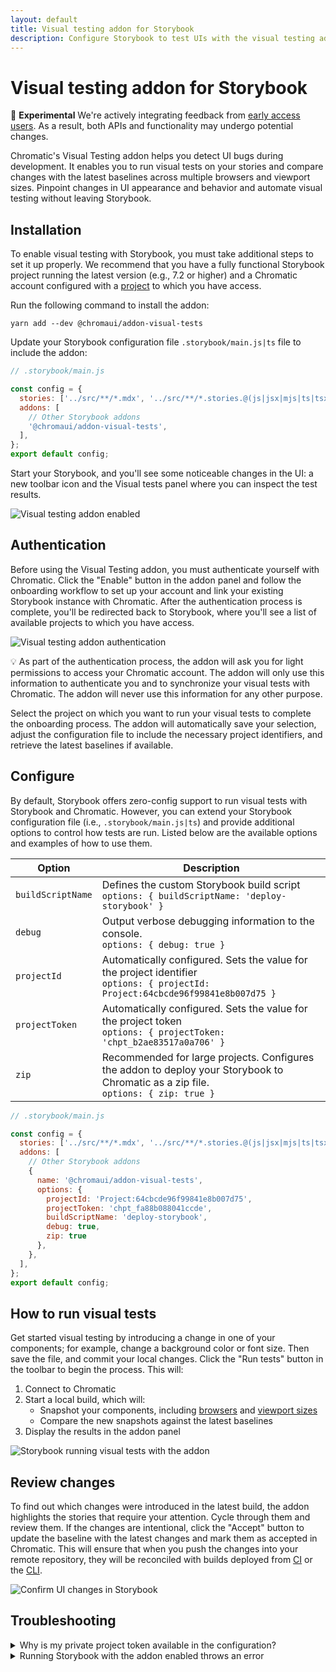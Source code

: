 ```yaml
---
layout: default
title: Visual testing addon for Storybook
description: Configure Storybook to test UIs with the visual testing addon
---
```


# Visual testing addon for Storybook

<div class="aside">

🧪 **Experimental** We're actively integrating feedback from [early access users](https://forms.gle/NCDV1BMGuNfjWrPm9). As a result, both APIs and functionality may undergo potential changes.

</div>

<!-- This is required to avoid the aside from overlapping into the text. -->

<p></p>

Chromatic's Visual Testing addon helps you detect UI bugs during development. It enables you to run visual tests on your stories and compare changes with the latest baselines across multiple browsers and viewport sizes. Pinpoint changes in UI appearance and behavior and automate visual testing without leaving Storybook.

## Installation

To enable visual testing with Storybook, you must take additional steps to set it up properly. We recommend that you have a fully functional Storybook project running the latest version (e.g., 7.2 or higher) and a Chromatic account configured with a [project](setup#sign-up) to which you have access.

Run the following command to install the addon:

```shell
yarn add --dev @chromaui/addon-visual-tests
```

Update your Storybook configuration file `.storybook/main.js|ts` file to include the addon:

```js
// .storybook/main.js

const config = {
  stories: ['../src/**/*.mdx', '../src/**/*.stories.@(js|jsx|mjs|ts|tsx)'],
  addons: [
    // Other Storybook addons
    '@chromaui/addon-visual-tests',
  ],
};
export default config;
```

Start your Storybook, and you'll see some noticeable changes in the UI: a new toolbar icon and the Visual tests panel where you can inspect the test results.

![Visual testing addon enabled](img/visual-tests-enable.png)

## Authentication

Before using the Visual Testing addon, you must authenticate yourself with Chromatic. Click the "Enable" button in the addon panel and follow the onboarding workflow to set up your account and link your existing Storybook instance with Chromatic. After the authentication process is complete, you'll be redirected back to Storybook, where you'll see a list of available projects to which you have access.

![Visual testing addon authentication](img/visual-tests-sign-in.png)

<div class="aside">

💡 As part of the authentication process, the addon will ask you for light permissions to access your Chromatic account. The addon will only use this information to authenticate you and to synchronize your visual tests with Chromatic. The addon will never use this information for any other purpose.

</div>

Select the project on which you want to run your visual tests to complete the onboarding process. The addon will automatically save your selection, adjust the configuration file to include the necessary project identifiers, and retrieve the latest baselines if available.

## Configure

By default, Storybook offers zero-config support to run visual tests with Storybook and Chromatic. However, you can extend your Storybook configuration file (i.e., `.storybook/main.js|ts`) and provide additional options to control how tests are run. Listed below are the available options and examples of how to use them.

| Option            | Description                                                                                                                              |
| ----------------- | ---------------------------------------------------------------------------------------------------------------------------------------- |
| `buildScriptName` | Defines the custom Storybook build script <br/> `options: { buildScriptName: 'deploy-storybook' }`                             |
| `debug`           | Output verbose debugging information to the console. <br/> `options: { debug: true }`                                          |
| `projectId`       | Automatically configured. Sets the value for the project identifier <br/> `options: { projectId: Project:64cbcde96f99841e8b007d75 }`     |
| `projectToken`    | Automatically configured. Sets the value for the project token <br/> `options: { projectToken: 'chpt_b2ae83517a0a706' }`                 |
| `zip`             | Recommended for large projects. Configures the addon to deploy your Storybook to Chromatic as a zip file. <br/> `options: { zip: true }` |

```js
// .storybook/main.js

const config = {
  stories: ['../src/**/*.mdx', '../src/**/*.stories.@(js|jsx|mjs|ts|tsx)'],
  addons: [
    // Other Storybook addons
    {
      name: '@chromaui/addon-visual-tests',
      options: {
        projectId: 'Project:64cbcde96f99841e8b007d75',
        projectToken: 'chpt_fa88b088041ccde',
        buildScriptName: 'deploy-storybook',
        debug: true,
        zip: true
      },
    },
  ],
};
export default config;
```

## How to run visual tests

Get started visual testing by introducing a change in one of your components; for example, change a background color or font size. Then save the file, and commit your local changes. Click the "Run tests" button in the toolbar to begin the process. This will:

1. Connect to Chromatic
2. Start a local build, which will:
   - Snapshot your components, including [browsers](browsers) and [viewport sizes](viewports)
   - Compare the new snapshots against the latest baselines
3. Display the results in the addon panel

![Storybook running visual tests with the addon](img/visual-tests-run-tests.png)

## Review changes

To find out which changes were introduced in the latest build, the addon highlights the stories that require your attention. Cycle through them and review them. If the changes are intentional, click the "Accept" button to update the baseline with the latest changes and mark them as accepted in Chromatic. This will ensure that when you push the changes into your remote repository, they will be reconciled with builds deployed from [CI](ci) or the [CLI](cli).

![Confirm UI changes in Storybook](img/visual-tests-accept-all.png)

## Troubleshooting

<details>
<summary>Why is my private project token available in the configuration?</summary>

If you have any security concerns, you can save it in a `.env` file. The Visual testing addon is still in its early access stage, and we'll be improving how we use this token in future releases.

</details>

<details>
<summary>Running Storybook with the addon enabled throws an error</summary>

When running Storybook with the addon enabled, you may encounter the following error:

```shell
const stringWidth = require('string-width');

Error [ERR_REQUIRE_ESM]: require() of ES Module /my-project/node_modules/string-width/index.js is not supported.
```

This is a [known issue](https://github.com/storybookjs/storybook/issues/22431#issuecomment-1630086092) when using an older version of the Yarn package manager (e.g., version 1.x). To solve this issue, you can upgrade to the latest stable version. However, if you cannot upgrade, adjust your `package.json` file and provide a resolution field to enable the Yarn package manager to install the correct dependencies. In doing so, you may be required to delete your `node_modules` directory and `yarn.lock` file before installing the dependencies again.

```json
{
  "resolutions": {
    "jackspeak": "2.1.1"
  }
}
```

</details>
